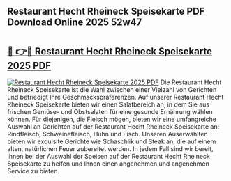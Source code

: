 ## Restaurant Hecht Rheineck Speisekarte PDF Download Online 2025 52w47

# <h2><a href="http://gc9m63.nevu.top/?p=Restaurant+Hecht+Rheineck+Speisekarte">🔗 👉🔴 Restaurant Hecht Rheineck Speisekarte 2025 PDF</a></h2>

[![Restaurant Hecht Rheineck Speisekarte 2025 PDF](https://i.imgur.com/dBaPXMq.png)](http://gc9m63.nevu.top/?p=Restaurant+Hecht+Rheineck+Speisekarte)
Die Restaurant Hecht Rheineck Speisekarte ist die Wahl zwischen einer Vielzahl von Gerichten und befriedigt Ihre Geschmackspräferenzen. Auf unserer Restaurant Hecht Rheineck Speisekarte bieten wir einen Salatbereich an, in dem Sie aus frischen Gemüse- und Obstsalaten für eine gesunde Ernährung wählen können. Für diejenigen, die Fleisch mögen, bieten wir eine umfangreiche Auswahl an Gerichten auf der Restaurant Hecht Rheineck Speisekarte an: Rindfleisch, Schweinefleisch, Huhn und Fisch. Unseren Auserwählten bieten wir exquisite Gerichte wie Schaschlik und Steak an, die auf einem alten, natürlichen Feuer zubereitet werden. In jedem Fall sind wir bereit, Ihnen bei der Auswahl der Speisen auf der Restaurant Hecht Rheineck Speisekarte zu helfen und Ihnen einen angenehmen und angenehmen Service zu bieten.
